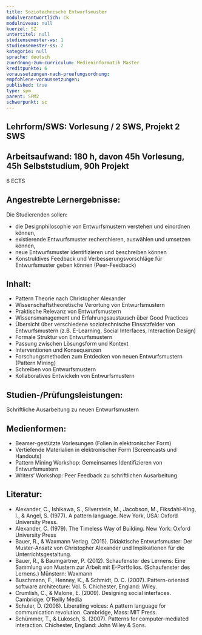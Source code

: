 ```yaml
---
title: Soziotechnische Entwurfsmuster
modulverantwortlich: ck
modulniveau: null
kuerzel: SZ
untertitel: null
studiensemester-ws: 1
studiensemester-ss: 2
kategorie: null
sprache: deutsch
zuordnung-zum-curriculum: Medieninformatik Master
kreditpunkte: 6
voraussetzungen-nach-pruefungsordnung:
empfohlene-voraussetzungen: 
published: true
type: spm
parent: SPM2
schwerpunkt: sc
---
```


## Lehrform/SWS:  Vorlesung / 2 SWS, Projekt 2 SWS 


## Arbeitsaufwand: 180 h, davon 45h Vorlesung, 45h Selbststudium, 90h Projekt
6 ECTS

## Angestrebte Lernergebnisse:
Die Studierenden sollen:
-	die Designphilosophie von Entwurfsmustern verstehen und einordnen können,
-	existierende Entwurfsmuster recherchieren, auswählen und umsetzen können,
-	neue Entwurfsmuster identifizieren und beschreiben können
-	Konstruktives Feedback und Verbesserungsvorschläge für Entwurfsmuster geben können (Peer-Feedback)


## Inhalt:
-	Pattern Theorie nach Christopher Alexander
-	Wissenschaftstheoretische Verortung von Entwurfsmustern
-	Praktische Relevanz von Entwurfsmustern 
-	Wissensmanagement und Erfahrungsaustausch über Good Practices
-	Übersicht über verschiedene soziotechnische Einsatzfelder von Entwurfsmustern (z.B. E-Learning, Social Interfaces, Interaction Design)
-	Formale Struktur von Entwurfsmustern
-	Passung zwischen Lösungsform und Kontext
-	Interventionen und Konsequenzen
-	Forschungsmethoden zum Entdecken von neuen Entwurfsmustern (Pattern Mining)
-	Schreiben von Entwurfsmustern
-	Kollaboratives Entwickeln von Entwurfsmustern


## Studien-/Prüfungsleistungen:
Schriftliche Ausarbeitung zu neuen Entwurfsmustern

## Medienformen:
- Beamer-gestützte Vorlesungen (Folien in elektronischer Form)
- Vertiefende Materialien in elektronischer Form (Screencasts und Handouts)
- Pattern Mining Workshop: Gemeinsames Identifizieren von Entwurfsmustern
- Writers‘ Workshop: Peer Feedback zu schriftlichen Ausarbeitung



## Literatur:
- Alexander, C., Ishikawa, S., Silverstein, M., Jacobson, M., Fiksdahl-King, I., & Angel, S. (1977). A pattern language. New York, USA: Oxford University Press.
- Alexander, C. (1979). The Timeless Way of Building. New York: Oxford University Press
- Bauer, R., & Waxmann Verlag. (2015). Didaktische Entwurfsmuster: Der Muster-Ansatz von Christopher Alexander und Implikationen für die Unterrichtsgestaltung. 
- Bauer, R., & Baumgartner, P. (2012). Schaufenster des Lernens: Eine Sammlung von Mustern zur Arbeit mit E-Portfolios. (Schaufenster des Lernens.) Münstern: Waxmann
- Buschmann, F., Henney, K., & Schmidt, D. C. (2007). Pattern-oriented software architecture: Vol. 5. Chichester, England: Wiley.
- Crumlish, C., & Malone, E. (2009). Designing social interfaces. Cambridge: O'Reilly Media
- Schuler, D. (2008). Liberating voices: A pattern language for communication revolution. Cambridge, Mass: MIT Press.
- Schümmer, T., & Lukosch, S. (2007). Patterns for computer-mediated interaction. Chichester, England: John Wiley & Sons.


